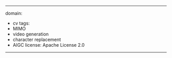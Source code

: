 
---
domain:
- cv
tags:
- MIMO
- video generation
- character replacement
- AIGC
license: Apache License 2.0
---
